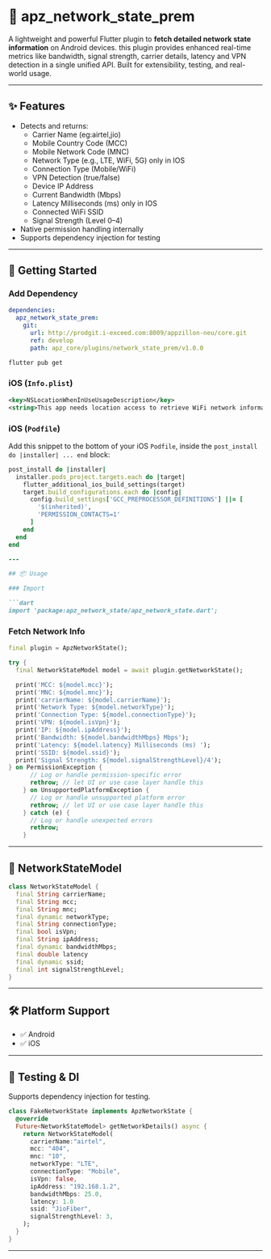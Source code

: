 # 📡 apz_network_state_prem

A lightweight and powerful Flutter plugin to **fetch detailed network state information** on Android devices. this plugin provides enhanced real-time metrics like bandwidth, signal strength, carrier details, latency and VPN detection in a single unified API. Built for extensibility, testing, and real-world usage.

---

## ✨ Features

- Detects and returns:
  - Carrier Name (eg:airtel,jio)
  - Mobile Country Code (MCC)
  - Mobile Network Code (MNC)
  - Network Type (e.g., LTE, WiFi, 5G) only in IOS
  - Connection Type (Mobile/WiFi)
  - VPN Detection (true/false)
  - Device IP Address
  - Current Bandwidth (Mbps)
  - Latency Milliseconds (ms) only in IOS
  - Connected WiFi SSID
  - Signal Strength (Level 0–4)
- Native permission handling internally
- Supports dependency injection for testing

---

## 🚀 Getting Started

### Add Dependency

```yaml
dependencies:
  apz_network_state_prem:
    git:
      url: http://prodgit.i-exceed.com:8009/appzillon-neu/core.git
      ref: develop
      path: apz_core/plugins/network_state_prem/v1.0.0
```

```bash
flutter pub get
```
### iOS (`Info.plist`)

```xml
<key>NSLocationWhenInUseUsageDescription</key>
<string>This app needs location access to retrieve WiFi network information.</string>
```

### iOS (`Podfile`)

Add this snippet to the bottom of your iOS `Podfile`, inside the `post_install do |installer| ... end` block:

```ruby
post_install do |installer|
  installer.pods_project.targets.each do |target|
    flutter_additional_ios_build_settings(target)
    target.build_configurations.each do |config|
      config.build_settings['GCC_PREPROCESSOR_DEFINITIONS'] ||= [
        '$(inherited)',
        'PERMISSION_CONTACTS=1'
      ]
    end
  end
end

---

## 📦 Usage

### Import

```dart
import 'package:apz_network_state/apz_network_state.dart';
```

### Fetch Network Info

```dart
final plugin = ApzNetworkState();

try {
  final NetworkStateModel model = await plugin.getNetworkState();

  print('MCC: ${model.mcc}');
  print('MNC: ${model.mnc}');
  print('carrierName: ${model.carrierName}');
  print('Network Type: ${model.networkType}');
  print('Connection Type: ${model.connectionType}');
  print('VPN: ${model.isVpn}');
  print('IP: ${model.ipAddress}');
  print('Bandwidth: ${model.bandwidthMbps} Mbps');
  print('Latency: ${model.latency} Milliseconds (ms) ');
  print('SSID: ${model.ssid}');
  print('Signal Strength: ${model.signalStrengthLevel}/4');
} on PermissionException {
      // Log or handle permission-specific error
      rethrow; // let UI or use case layer handle this
    } on UnsupportedPlatformException {
      // Log or handle unsupported platform error
      rethrow; // let UI or use case layer handle this
    } catch (e) {
      // Log or handle unexpected errors
      rethrow;
    }
```

---

## 📄 NetworkStateModel

```dart
class NetworkStateModel {
  final String carrierName;
  final String mcc;
  final String mnc;
  final dynamic networkType;
  final String connectionType;
  final bool isVpn;
  final String ipAddress;
  final dynamic bandwidthMbps;
  final double latency
  final dynamic ssid;
  final int signalStrengthLevel;
}
```

---

## 🛠 Platform Support

- ✅ Android
- ✅ iOS

---

## 🧪 Testing & DI

Supports dependency injection for testing.

```dart
class FakeNetworkState implements ApzNetworkState {
  @override
  Future<NetworkStateModel> getNetworkDetails() async {
    return NetworkStateModel(
      carrierName:"airtel",
      mcc: "404",
      mnc: "10",
      networkType: "LTE",
      connectionType: "Mobile",
      isVpn: false,
      ipAddress: "192.168.1.2",
      bandwidthMbps: 25.0,
      latency: 1.0
      ssid: "JioFiber",
      signalStrengthLevel: 3,
    );
  }
}
```

---


